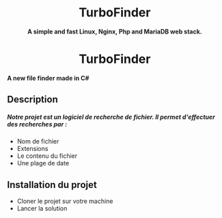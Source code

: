 
<div align="center">

# TurboFinder

**A simple and fast Linux, Nginx, Php and MariaDB web stack.**

</div>

<div align="center">

# TurboFinder
</div>

**A new file finder made in C#**

## Description 

##### Notre projet est un logiciel de recherche de fichier. Il permet d'effectuer des recherches par :
-	Nom de fichier
-	Extensions
-	Le contenu du fichier
-	Une plage de date 

## Installation du projet
- Cloner le projet sur votre machine
- Lancer la solution 



